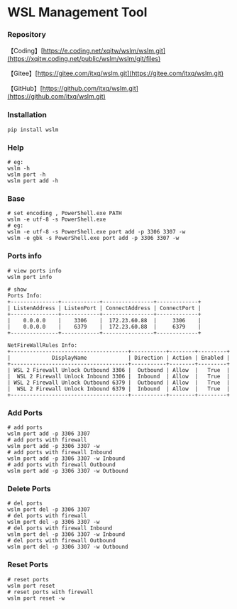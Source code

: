 WSL Management Tool
===============

### Repository

【Coding】[https://e.coding.net/xqitw/wslm/wslm.git](https://xqitw.coding.net/public/wslm/wslm/git/files)

【Gitee】[https://gitee.com/itxq/wslm.git](https://gitee.com/itxq/wslm.git)

【GitHub】[https://github.com/itxq/wslm.git](https://github.com/itxq/wslm.git)

### Installation

```shell
pip install wslm
```

### Help

```shell
# eg:
wslm -h
wslm port -h
wslm port add -h
```

### Base

```shell
# set encoding , PowerShell.exe PATH
wslm -e utf-8 -s PowerShell.exe
# eg:
wslm -e utf-8 -s PowerShell.exe port add -p 3306 3307 -w
wslm -e gbk -s PowerShell.exe port add -p 3306 3307 -w
```

### Ports info

```shell
# view ports info
wslm port info

# show
Ports Info:
+---------------+------------+----------------+-------------+
| ListenAddress | ListenPort | ConnectAddress | ConnectPort |
+---------------+------------+----------------+-------------+
|    0.0.0.0    |    3306    |  172.23.60.88  |     3306    |
|    0.0.0.0    |    6379    |  172.23.60.88  |     6379    |
+---------------+------------+----------------+-------------+

NetFireWallRules Info:
+-------------------------------------+-----------+--------+---------+
|             DisplayName             | Direction | Action | Enabled |
+-------------------------------------+-----------+--------+---------+
| WSL 2 Firewall Unlock Outbound 3306 |  Outbound | Allow  |   True  |
|  WSL 2 Firewall Unlock Inbound 3306 |  Inbound  | Allow  |   True  |
| WSL 2 Firewall Unlock Outbound 6379 |  Outbound | Allow  |   True  |
|  WSL 2 Firewall Unlock Inbound 6379 |  Inbound  | Allow  |   True  |
+-------------------------------------+-----------+--------+---------+

```

### Add Ports

```shell
# add ports
wslm port add -p 3306 3307
# add ports with firewall
wslm port add -p 3306 3307 -w
# add ports with firewall Inbound
wslm port add -p 3306 3307 -w Inbound
# add ports with firewall Outbound
wslm port add -p 3306 3307 -w Outbound
```

### Delete Ports

```shell
# del ports
wslm port del -p 3306 3307
# del ports with firewall
wslm port del -p 3306 3307 -w
# del ports with firewall Inbound
wslm port del -p 3306 3307 -w Inbound
# del ports with firewall Outbound
wslm port del -p 3306 3307 -w Outbound
```

### Reset Ports

```shell
# reset ports
wslm port reset
# reset ports with firewall
wslm port reset -w
```